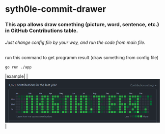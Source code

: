 # syth0le-commit-drawer

### This app allows draw something (picture, word, sentence, etc.) in GitHub Contributions table.
###### Just change config file by your way, and run the code from main file.

run this command to get programm result (draw something from config file) 
```
go run ./app
```

|example|
|<img src="https://raw.githubusercontent.com/syth0le/syth0le-commit-drawer/main/example/example.png" alt="example"/>|